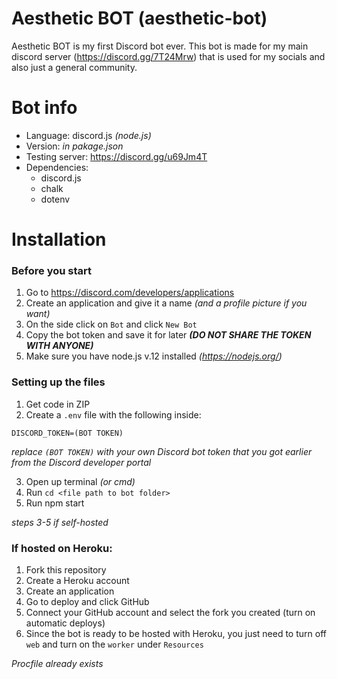 # Aesthetic BOT (aesthetic-bot)

Aesthetic BOT is my first Discord bot ever. This bot is made for my main discord server (https://discord.gg/7T24Mrw) that is used for my socials and also just a general community.

# Bot info

- Language: discord.js *(node.js)*
- Version: *in pakage.json*
- Testing server: https://discord.gg/u69Jm4T
- Dependencies: 
  - discord.js
  - chalk
  - dotenv

# Installation

### Before you start

1. Go to https://discord.com/developers/applications
2. Create an application and give it a name *(and a profile picture if you want)*
3. On the side click on `Bot` and click `New Bot`
4. Copy the bot token and save it for later ***(DO NOT SHARE THE TOKEN WITH ANYONE)***
5. Make sure you have node.js v.12 installed *(https://nodejs.org/)*

### Setting up the files

1. Get code in ZIP
2. Create a `.env` file with the following inside:
```
DISCORD_TOKEN=(BOT TOKEN)
```
*replace `(BOT TOKEN)` with your own Discord bot token that you got earlier from the Discord developer portal*

3. Open up terminal *(or cmd)*
4. Run `cd <file path to bot folder>`
5. Run npm start

*steps 3-5 if self-hosted*

### If hosted on Heroku:

1. Fork this repository
2. Create a Heroku account
3. Create an application
4. Go to deploy and click GitHub
5. Connect your GitHub account and select the fork you created (turn on automatic deploys)
6. Since the bot is ready to be hosted with Heroku, you just need to turn off `web` and turn on the `worker` under `Resources`

*Procfile already exists*
